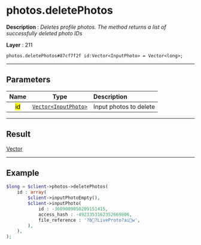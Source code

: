 # photos.deletePhotos

**Description** : *Deletes profile photos. The method returns a list of successfully deleted photo IDs*

**Layer** : 211

```tl
photos.deletePhotos#87cf7f2f id:Vector<InputPhoto> = Vector<long>;
```

---

## Parameters

| Name | Type | Description |
| :---: | :---: | :--- |
| <mark>id</mark> | [`Vector<InputPhoto>`](type/InputPhoto) | Input photos to delete |

---

## Result

[Vector<long>](type/long)

---

## Example

```php
$long = $client->photos->deletePhotos(
	id : array(
		$client->inputPhotoEmpty(),
		$client->inputPhoto(
			id : -3609009050209151415,
			access_hash : -4923353162352669806,
			file_reference : '?b?LiveProto?aiw',
		),
	),
);
```